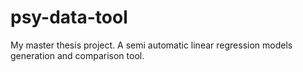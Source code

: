 # psy-data-tool
My master thesis project. A semi automatic linear regression models generation and comparison tool.
